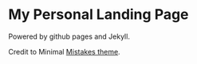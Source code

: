 # My Personal Landing Page

Powered by github pages and Jekyll.

Credit to Minimal [Mistakes theme](https://mademistakes.com/articles/minimal-mistakes-jekyll-theme/).
